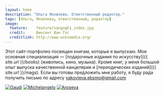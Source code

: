 ```yaml
---
layout: home
description: "Ольга Яковлева. Ответственный редактор."
tags: [Ольга, Яковлева, ответственный, редактор]
image:
  feature:    feature/vangogh1_index.jpg
  credit:     Винсент Ван Гог
  creditlink: http://www.wikimedia.org/
---
```


Этот сайт-портфолио посвящен книгам, которые я выпускаю. 
Моя основная специализация — [подарочные издания по искусству]({{ site.url }}/books) (живопись, кино, музыка). 
Кроме книг, у меня большой опыт выпуска качественной канцелярии и [периодических изданий]({{ site.url }}/mags). 
Если вы готовы предложить мне работу, я буду рада получить письмо по адресу yakovleva.eksmo@gmail.com

<!-- https://github.com/ionelmc/jquery-gp-gallery -->
<div class="pictures">
	<a href="{{ site.url }}/articles/gaudi/"><img title="Gaudi" src="{{ site.url }}/images/books-portrait/2014-Gaudi.jpg" /></a>
	<a href="{{ site.url }}/articles/michelangelo/"><img title="Michelangelo" src="{{ site.url }}/images/books-portrait/2013-Michelangelo.jpg" /></a>
	<a href="{{ site.url }}/articles/aroseva/"><img title="Aroseva" src="{{ site.url }}/images/books-others/2014-Aroseva.jpg" /></a>
</div>
